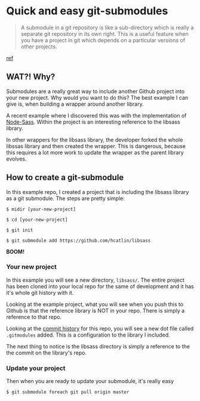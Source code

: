 # Quick and easy git-submodules

> A submodule in a git repository is like a sub-directory which is really a separate git repository in its own right.  This is a useful feature when you have a project in git which depends on a particular versions of other projects. 

[ref](http://longair.net/blog/2010/06/02/git-submodules-explained/)

## WAT?! Why?

Submodules are a really great way to include another Github project into your new project. Why would you want to do this? The best example I can give is, when building a wrapper around another library. 

A recent example where I discovered this was with the implementation of [Node-Sass](https://github.com/andrew/node-sass). Within the project is an interesting reference to the libsass library. 

In other wrappers for the libsass library, the developer forked the whole libssas library and then created the wrapper. This is dangerous, because this requires a lot more work to update the wrapper as the parent library evolves.

## How to create a git-submodule

In this example repo, I created a project that is including the libsass library as a git submodule. The steps are pretty simple:

`$ midir [your-new-project]`

`$ cd [your-new-project]`

`$ git init`

`$ git submodule add https://github.com/hcatlin/libsass`

**BOOM!**

### Your new project

In this example you will see a new directory, `libsass/`. The entire project has been cloned into your local repo for the same of development and it has it's whole git history with it. 

Looking at the example project, what you will see when you push this to Github is that the reference library is NOT in your repo. There is simply a reference to that repo. 

Looking at the [commit history](https://github.com/blackfalcon/git-submodule/commit/6b604b7413eccf24af203007b0cdd8889363d098) for this repo, you will see a new dot file called `.gitmodules` added. This is a configuration to the library I included. 

The next thing to notice is the libsass directory is simply a reference to the the commit on the library's repo. 

### Update your project

Then when you are ready to update your submodule, it's really easy

`$ git submodule foreach git pull origin master`